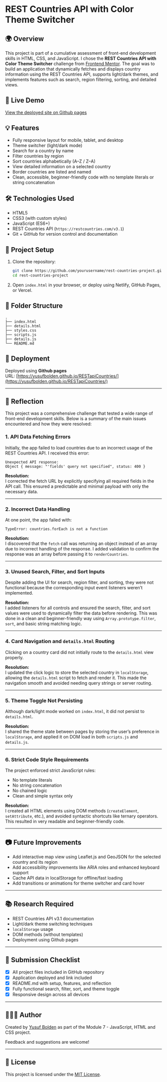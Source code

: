 # REST Countries API with Color Theme Switcher

## 🌍 Overview

This project is part of a cumulative assessment of front-end development skills in HTML, CSS, and JavaScript. I chose the **REST Countries API with Color Theme Switcher** challenge from [Frontend Mentor](https://www.frontendmentor.io). The goal was to build an application that dynamically fetches and displays country information using the REST Countries API, supports light/dark themes, and implements features such as search, region filtering, sorting, and detailed views.

## 🚀 Live Demo

[View the deployed site on Github pages](https://yusufbolden.github.io/RESTapiCountries/)

## 💡 Features

- Fully responsive layout for mobile, tablet, and desktop
- Theme switcher (light/dark mode)
- Search for a country by name
- Filter countries by region
- Sort countries alphabetically (A–Z / Z–A)
- View detailed information on a selected country
- Border countries are listed and named
- Clean, accessible, beginner-friendly code with no template literals or string concatenation

## 🛠️ Technologies Used

- HTML5
- CSS3 (with custom styles)
- JavaScript (ES6+)
- REST Countries API (`https://restcountries.com/v3.1`)
- Git + GitHub for version control and documentation

## 📁 Project Setup

1. Clone the repository:

   ```bash
   git clone https://github.com/yourusername/rest-countries-project.git
   cd rest-countries-project
   ```

2. Open `index.html` in your browser, or deploy using Netlify, GitHub Pages, or Vercel.

## 🔄 Folder Structure

```
.
├── index.html
├── details.html
├── styles.css
├── scripts.js
├── details.js
└── README.md
```

## 📌 Deployment

Deployed using **Github pages**  
URL: [https://yusufbolden.github.io/RESTapiCountries/](https://yusufbolden.github.io/RESTapiCountries/)

---

## 🧠 Reflection

This project was a comprehensive challenge that tested a wide range of front-end development skills. Below is a summary of the main issues encountered and how they were resolved:

### 1. **API Data Fetching Errors**

Initially, the app failed to load countries due to an incorrect usage of the REST Countries API. I received this error:

```
Unexpected API response:
Object { message: "'fields' query not specified", status: 400 }
```

**Resolution:**  
I corrected the fetch URL by explicitly specifying all required fields in the API call. This ensured a predictable and minimal payload with only the necessary data.

---

### 2. **Incorrect Data Handling**

At one point, the app failed with:

```
TypeError: countries.forEach is not a function
```

**Resolution:**  
I discovered that the `fetch` call was returning an object instead of an array due to incorrect handling of the response. I added validation to confirm the response was an array before passing it to `renderCountries`.

---

### 3. **Unused Search, Filter, and Sort Inputs**

Despite adding the UI for search, region filter, and sorting, they were not functional because the corresponding input event listeners weren’t implemented.

**Resolution:**  
I added listeners for all controls and ensured the search, filter, and sort values were used to dynamically filter the data before rendering. This was done in a clean and beginner-friendly way using `Array.prototype.filter`, `sort`, and basic string matching logic.

---

### 4. **Card Navigation and `details.html` Routing**

Clicking on a country card did not initially route to the `details.html` view properly.

**Resolution:**  
I updated the click logic to store the selected country in `localStorage`, allowing the `details.html` script to fetch and render it. This made the navigation smooth and avoided needing query strings or server routing.

---

### 5. **Theme Toggle Not Persisting**

Although dark/light mode worked on `index.html`, it did not persist to `details.html`.

**Resolution:**  
I shared the theme state between pages by storing the user’s preference in `localStorage`, and applied it on DOM load in both `scripts.js` and `details.js`.

---

### 6. **Strict Code Style Requirements**

The project enforced strict JavaScript rules:

- No template literals
- No string concatenation
- No chained logic
- Clean and simple syntax only

**Resolution:**  
I created all HTML elements using DOM methods (`createElement`, `setAttribute`, etc.), and avoided syntactic shortcuts like ternary operators. This resulted in very readable and beginner-friendly code.

---

## 📷 Future Improvements

- Add interactive map view using Leaflet.js and GeoJSON for the selected country and its region
- Add accessibility improvements like ARIA roles and enhanced keyboard support
- Cache API data in localStorage for offline/fast loading
- Add transitions or animations for theme switcher and card hover

---

## 📚 Research Required

- REST Countries API v3.1 documentation
- Light/dark theme switching techniques
- `localStorage` usage
- DOM methods (without templates)
- Deployment using Github pages

---

## 📌 Submission Checklist

- [x] All project files included in GitHub repository
- [x] Application deployed and link included
- [x] README.md with setup, features, and reflection
- [x] Fully functional search, filter, sort, and theme toggle
- [x] Responsive design across all devices

---

## 🧑🏿‍💻 Author

Created by [Yusuf Bolden](https://github.com/YusufBolden) as part of the Module 7 - JavaScript, HTML and CSS project.

Feedback and suggestions are welcome!

---

## 📄 License

This project is licensed under the [MIT License](https://opensource.org/licenses/MIT).
